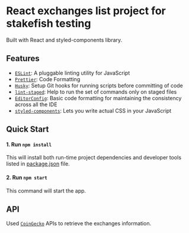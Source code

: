 # React exchanges list project for stakefish testing

Built with React and styled-components library.

## Features

-   [`ESLint`](https://eslint.org/): A pluggable linting utility for JavaScript
-   [`Prettier`](https://prettier.io/): Code Formatting
-   [`Husky`](https://github.com/typicode/husky): Setup Git hooks for running scripts before committing of code
-   [`lint-staged`](https://github.com/okonet/lint-staged): Help to run the set of commands only on staged files
-   [`EditorConfig`](https://editorconfig.org/): Basic code formatting for maintaining the consistency across all the IDE
-   [`styled-components`](https://styled-components.com/): Lets you write actual CSS in your JavaScript

## Quick Start

#### 1. Run `npm install`

This will install both run-time project dependencies and developer tools listed
in [package.json](../package.json) file.

#### 2. Run `npm start`

This command will start the app.

## API

Used [`CoinGecko`](https://www.coingecko.com/en/api/documentation) APIs to retrieve the exchanges information.
